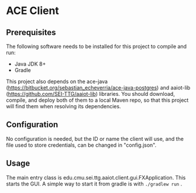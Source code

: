 # ACE Client

## Prerequisites
The following software needs to be installed for this project to compile and run:
* Java JDK 8+
* Gradle

This project also depends on the ace-java (https://bitbucket.org/sebastian_echeverria/ace-java-postgres) and aaiot-lib (https://github.com/SEI-TTG/aaiot-lib) libraries. You should download, compile, and deploy both of them to a local Maven repo, so that this project will find them when resolving its dependencies.
 
## Configuration
No configuration is needed, but the ID or name the client will use, and the file used to store credentials, can be changed in "config.json".
 
## Usage
The main entry class is edu.cmu.sei.ttg.aaiot.client.gui.FXApplication. This starts the GUI. A simple way to start it from gradle is with `./gradlew run` .

